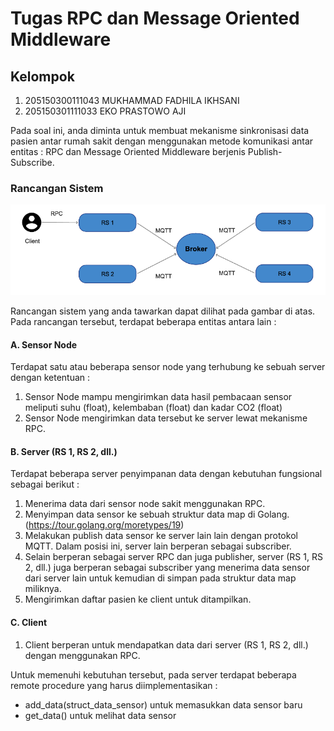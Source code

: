 # Tugas RPC dan Message Oriented Middleware

## Kelompok
1. 205150300111043 MUKHAMMAD FADHILA IKHSANI
2. 205150301111033 EKO PRASTOWO AJI

Pada soal ini, anda diminta untuk membuat mekanisme sinkronisasi data pasien antar rumah sakit dengan menggunakan metode komunikasi antar entitas : RPC dan Message Oriented Middleware berjenis Publish-Subscribe.

### Rancangan Sistem

![Diagram Rancangan Sistem](./diagram.png)

Rancangan sistem yang anda tawarkan dapat dilihat pada gambar di atas. Pada rancangan tersebut, terdapat beberapa entitas antara lain :

#### A. Sensor Node
Terdapat satu atau beberapa sensor node yang terhubung ke sebuah server dengan ketentuan :
1.	Sensor Node mampu mengirimkan data hasil pembacaan sensor meliputi suhu (float), kelembaban (float) dan kadar CO2 (float)
2.	Sensor Node mengirimkan data tersebut ke server lewat mekanisme RPC.

#### B. Server (RS 1, RS 2, dll.)
Terdapat beberapa server penyimpanan data dengan kebutuhan fungsional sebagai berikut :
1.	Menerima data dari sensor node sakit menggunakan RPC.
2.	Menyimpan data sensor ke sebuah struktur data map di Golang. (https://tour.golang.org/moretypes/19)
3.	Melakukan publish data sensor ke server lain lain dengan protokol MQTT. Dalam posisi ini, server lain berperan sebagai subscriber.
4.	Selain berperan sebagai server RPC dan juga publisher, server (RS 1, RS 2, dll.) juga berperan sebagai subscriber yang menerima data sensor dari server lain untuk kemudian di simpan pada struktur data map miliknya.
5.	Mengirimkan daftar pasien ke client untuk ditampilkan.

#### C. Client
1. Client berperan untuk mendapatkan data dari server (RS 1, RS 2, dll.) dengan menggunakan RPC.

Untuk memenuhi kebutuhan tersebut, pada server terdapat beberapa remote procedure yang harus diimplementasikan :
- add_data(struct_data_sensor) untuk memasukkan data sensor baru
- get_data() untuk melihat data sensor



